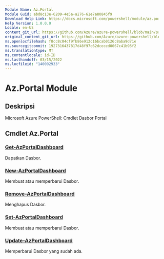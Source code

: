 ```yaml
---
Module Name: Az.Portal
Module Guid: abd8c13e-6209-4e5a-a276-61e7a80845f9
Download Help Link: https://docs.microsoft.com/powershell/module/az.portal
Help Version: 1.0.0.0
Locale: en-US
content_git_url: https://github.com/Azure/azure-powershell/blob/main/src/Portal/help/Az.Portal.md
original_content_git_url: https://github.com/Azure/azure-powershell/blob/main/src/Portal/help/Az.Portal.md
ms.openlocfilehash: f8cc8c04cf9fb86e912c16bcab0126c8aba9d71e
ms.sourcegitcommit: 1927316437817d48f97c62dceced0067c41b95f2
ms.translationtype: MT
ms.contentlocale: id-ID
ms.lasthandoff: 03/15/2022
ms.locfileid: "140002933"
---
```

# Az.Portal Module
## Deskripsi
Microsoft Azure PowerShell: Cmdlet Dasbor Portal

## Cmdlet Az.Portal
### [Get-AzPortalDashboard](Get-AzPortalDashboard.md)
Dapatkan Dasbor.

### [New-AzPortalDashboard](New-AzPortalDashboard.md)
Membuat atau memperbarui Dasbor.

### [Remove-AzPortalDashboard](Remove-AzPortalDashboard.md)
Menghapus Dasbor.

### [Set-AzPortalDashboard](Set-AzPortalDashboard.md)
Membuat atau memperbarui Dasbor.

### [Update-AzPortalDashboard](Update-AzPortalDashboard.md)
Memperbarui Dasbor yang sudah ada.

